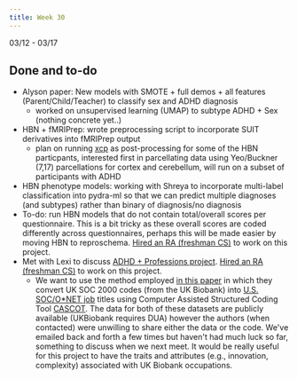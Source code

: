 ```yaml
---
title: Week 30
---
```


03/12 - 03/17

## Done and to-do
* Alyson paper: New models with SMOTE + full demos + all features (Parent/Child/Teacher) to classify sex and ADHD diagnosis
    * worked on unsupervised learning (UMAP) to subtype ADHD + Sex (nothing concrete yet..)
* HBN + fMRIPrep: wrote preprocessing script to incorporate SUIT derivatives into fMRIPrep output
    * plan on running [xcp](https://xcp-d.readthedocs.io/en/latest/) as post-processing for some of the HBN particpants, interested first in parcellating data using Yeo/Buckner (7,17) parcellations for cortex and cerebellum, will run on a subset of participants with ADHD
* HBN phenotype models: working with Shreya to incorporate multi-label classification into pydra-ml so that we can predict multiple diagnoses (and subtypes) rather than binary of diagnosis/no diagnosis
* To-do: run HBN models that do not contain total/overall scores per questionnaire. This is a bit tricky as these overall scores are coded differently across questionnaires, perhaps this will be made easier by moving HBN to reproschema. [Hired an RA (freshman CS)](../mentorship/spr23_urop_onboarding.md) to work on this project. 
* Met with Lexi to discuss [ADHD + Professions project](../projects/adhd_professions.md). [Hired an RA (freshman CS)](../mentorship/spr23_urop_onboarding.md) to work on this project. 
    * We want to use the method employed [in this paper](https://www.nature.com/articles/s41598-022-12905-y) in which they convert UK SOC 2000 codes (from the UK Biobank) into [U.S. SOC/O*NET job](https://onlinelibrary.wiley.com/doi/epdf/10.1111/j.1744-6570.2001.tb00100.x) titles using Computer Assisted Structured Coding Tool [CASCOT](https://warwick.ac.uk/fac/soc/ier/software/cascot/). The data for both of these datasets are publicly available (UKBiobank requires DUA) however the authors (when contacted) were unwilling to share either the data or the code. We've emailed back and forth a few times but haven't had much luck so far, something to discuss when we next meet. It would be really useful for this project to have the traits and attributes (e.g., innovation, complexity) associated with UK Biobank occupations. 